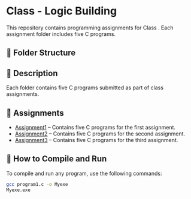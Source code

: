 # Class  - Logic Building

This repository contains programming assignments for Class . Each assignment folder includes five C programs.

## 📁 Folder Structure

## 📄 Description

Each folder contains five C programs submitted as part of class assignments.


## 📄 Assignments

- [Assignment1](./Assignment1) – Contains five C programs for the first assignment.
- [Assignment2](./Assignment2) – Contains five C programs for the second assignment.
- [Assignment3](./Assignment3) – Contains five C programs for the third assignment.

## 🧪 How to Compile and Run

To compile and run any program, use the following commands:

```bash
gcc program1.c -o Myexe
Myexe.exe


